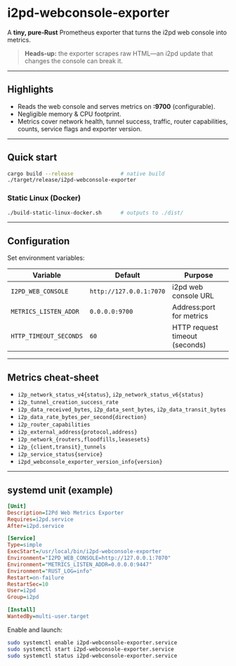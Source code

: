 # i2pd‑webconsole‑exporter

A **tiny, pure‑Rust** Prometheus exporter that turns the i2pd web console into metrics.

> **Heads‑up:** the exporter scrapes raw HTML—an i2pd update that changes the console can break it.

---

## Highlights

- Reads the web console and serves metrics on **:9700** (configurable).
- Negligible memory & CPU footprint.
- Metrics cover network health, tunnel success, traffic, router capabilities, counts, service flags and exporter version.

---

## Quick start

```bash
cargo build --release               # native build
./target/release/i2pd-webconsole-exporter
```

### Static Linux (Docker)

```bash
./build-static-linux-docker.sh      # outputs to ./dist/
```

---

## Configuration

Set environment variables:

| Variable               | Default                 | Purpose                        |
| ---------------------- | ----------------------- | ------------------------------ |
| `I2PD_WEB_CONSOLE`     | `http://127.0.0.1:7070` | i2pd web console URL           |
| `METRICS_LISTEN_ADDR`  | `0.0.0.0:9700`          | Address:port for metrics       |
| `HTTP_TIMEOUT_SECONDS` | `60`                    | HTTP request timeout (seconds) |

---

## Metrics cheat‑sheet

- `i2p_network_status_v4{status}`, `i2p_network_status_v6{status}`
- `i2p_tunnel_creation_success_rate`
- `i2p_data_received_bytes`, `i2p_data_sent_bytes`, `i2p_data_transit_bytes`
- `i2p_data_rate_bytes_per_second{direction}`
- `i2p_router_capabilities`
- `i2p_external_address{protocol,address}`
- `i2p_network_{routers,floodfills,leasesets}`
- `i2p_{client,transit}_tunnels`
- `i2p_service_status{service}`
- `i2pd_webconsole_exporter_version_info{version}`

---

## systemd unit (example)

```ini
[Unit]
Description=I2Pd Web Metrics Exporter
Requires=i2pd.service
After=i2pd.service

[Service]
Type=simple
ExecStart=/usr/local/bin/i2pd-webconsole-exporter
Environment="I2PD_WEB_CONSOLE=http://127.0.0.1:7070"
Environment="METRICS_LISTEN_ADDR=0.0.0.0:9447"
Environment="RUST_LOG=info"
Restart=on-failure
RestartSec=10
User=i2pd
Group=i2pd

[Install]
WantedBy=multi-user.target
```

Enable and launch:

```bash
sudo systemctl enable i2pd-webconsole-exporter.service
sudo systemctl start i2pd-webconsole-exporter.service
sudo systemctl status i2pd-webconsole-exporter.service
```
